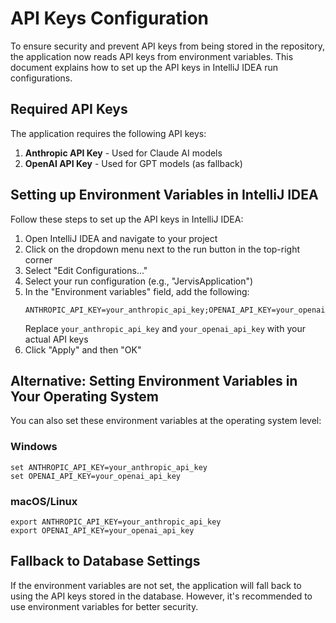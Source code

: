 # API Keys Configuration

To ensure security and prevent API keys from being stored in the repository, the application now reads API keys from environment variables. This document explains how to set up the API keys in IntelliJ IDEA run configurations.

## Required API Keys

The application requires the following API keys:

1. **Anthropic API Key** - Used for Claude AI models
2. **OpenAI API Key** - Used for GPT models (as fallback)

## Setting up Environment Variables in IntelliJ IDEA

Follow these steps to set up the API keys in IntelliJ IDEA:

1. Open IntelliJ IDEA and navigate to your project
2. Click on the dropdown menu next to the run button in the top-right corner
3. Select "Edit Configurations..."
4. Select your run configuration (e.g., "JervisApplication")
5. In the "Environment variables" field, add the following:
   ```
   ANTHROPIC_API_KEY=your_anthropic_api_key;OPENAI_API_KEY=your_openai_api_key
   ```
   Replace `your_anthropic_api_key` and `your_openai_api_key` with your actual API keys
6. Click "Apply" and then "OK"

## Alternative: Setting Environment Variables in Your Operating System

You can also set these environment variables at the operating system level:

### Windows
```
set ANTHROPIC_API_KEY=your_anthropic_api_key
set OPENAI_API_KEY=your_openai_api_key
```

### macOS/Linux
```
export ANTHROPIC_API_KEY=your_anthropic_api_key
export OPENAI_API_KEY=your_openai_api_key
```

## Fallback to Database Settings

If the environment variables are not set, the application will fall back to using the API keys stored in the database. However, it's recommended to use environment variables for better security.